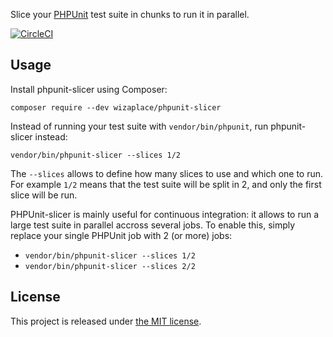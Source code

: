 Slice your [PHPUnit](https://phpunit.de/) test suite in chunks to run it in parallel.

[![CircleCI](https://circleci.com/gh/wizacode/phpunit-slicer/tree/master.svg?style=svg)](https://circleci.com/gh/wizaplace/php-etl/tree/master)

## Usage

Install phpunit-slicer using Composer:

```
composer require --dev wizaplace/phpunit-slicer
```

Instead of running your test suite with `vendor/bin/phpunit`, run phpunit-slicer instead:

```
vendor/bin/phpunit-slicer --slices 1/2
```

The `--slices` allows to define how many slices to use and which one to run. For example `1/2` means that the test suite will be split in 2, and only the first slice will be run.

PHPUnit-slicer is mainly useful for continuous integration: it allows to run a large test suite in parallel accross several jobs. To enable this, simply replace your single PHPUnit job with 2 (or more) jobs:

- `vendor/bin/phpunit-slicer --slices 1/2`
- `vendor/bin/phpunit-slicer --slices 2/2`

## License

This project is released under [the MIT license](LICENSE).
